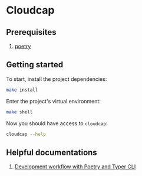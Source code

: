 # Cloudcap

## Prerequisites

1. [poetry](https://python-poetry.org/docs/)

## Getting started

To start, install the project dependencies:

```bash
make install
```

Enter the project's virtual environment:

```bash
make shell
```

Now you should have access to `cloudcap`:

```bash
cloudcap --help
```

## Helpful documentations

1. [Development workflow with Poetry and Typer CLI](https://typer.tiangolo.com/tutorial/package/)